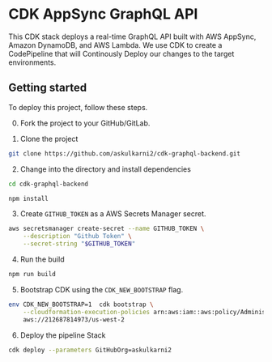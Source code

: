 # CDK AppSync GraphQL API

This CDK stack deploys a real-time GraphQL API built with AWS AppSync, Amazon DynamoDB, and AWS Lambda. We use CDK to create a CodePipeline that will Continously Deploy our changes to the target environments.

## Getting started

To deploy this project, follow these steps.

0. Fork the project to your GitHub/GitLab.

1. Clone the project

```sh
git clone https://github.com/askulkarni2/cdk-graphql-backend.git
```

2. Change into the directory and install dependencies

```sh
cd cdk-graphql-backend

npm install
```

3. Create `GITHUB_TOKEN` as a AWS Secrets Manager secret.

```sh
aws secretsmanager create-secret --name GITHUB_TOKEN \
    --description "Github Token" \
    --secret-string "$GITHUB_TOKEN"
```

4. Run the build

```sh
npm run build
```

5. Bootstrap CDK using the `CDK_NEW_BOOTSTRAP` flag.

```sh
env CDK_NEW_BOOTSTRAP=1  cdk bootstrap \
    --cloudformation-execution-policies arn:aws:iam::aws:policy/AdministratorAccess \
    aws://212687814973/us-west-2
```

6. Deploy the pipeline Stack

```sh
cdk deploy --parameters GitHubOrg=askulkarni2
```
